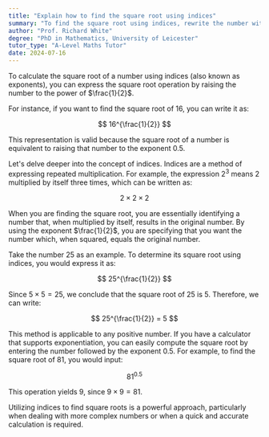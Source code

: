 ```yaml
---
title: "Explain how to find the square root using indices"
summary: "To find the square root using indices, rewrite the number with an exponent of 1/2."
author: "Prof. Richard White"
degree: "PhD in Mathematics, University of Leicester"
tutor_type: "A-Level Maths Tutor"
date: 2024-07-16
---
```


To calculate the square root of a number using indices (also known as exponents), you can express the square root operation by raising the number to the power of $\frac{1}{2}$.

For instance, if you want to find the square root of $16$, you can write it as:

$$
16^{\frac{1}{2}}
$$

This representation is valid because the square root of a number is equivalent to raising that number to the exponent $0.5$.

Let's delve deeper into the concept of indices. Indices are a method of expressing repeated multiplication. For example, the expression $2^3$ means $2$ multiplied by itself three times, which can be written as:

$$
2 \times 2 \times 2
$$

When you are finding the square root, you are essentially identifying a number that, when multiplied by itself, results in the original number. By using the exponent $\frac{1}{2}$, you are specifying that you want the number which, when squared, equals the original number.

Take the number $25$ as an example. To determine its square root using indices, you would express it as:

$$
25^{\frac{1}{2}}
$$

Since $5 \times 5 = 25$, we conclude that the square root of $25$ is $5$. Therefore, we can write:

$$
25^{\frac{1}{2}} = 5
$$

This method is applicable to any positive number. If you have a calculator that supports exponentiation, you can easily compute the square root by entering the number followed by the exponent $0.5$. For example, to find the square root of $81$, you would input:

$$
81^{0.5}
$$

This operation yields $9$, since $9 \times 9 = 81$.

Utilizing indices to find square roots is a powerful approach, particularly when dealing with more complex numbers or when a quick and accurate calculation is required.
    